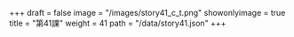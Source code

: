 +++
draft = false 
image = "/images/story41_c_t.png" 
showonlyimage = true 
title = "第41課" 
weight = 41 
path = "/data/story41.json" 
+++
